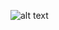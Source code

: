 ![alt text](https://commons.wikimedia.org/wiki/Featured_Pictures_in_the_Public_Domain#/media/File:Ansel_Adams_-_Farm_workers_and_Mt._Williamson.jpg)
